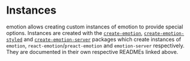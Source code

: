 # Instances

emotion allows creating custom instances of emotion to provide special options. Instances are created with the [`create-emotion`](https://github.com/emotion-js/emotion/tree/master/packages/create-emotion), [`create-emotion-styled`](https://github.com/emotion-js/emotion/tree/master/packages/create-emotion-styled) and [`create-emotion-server`](https://github.com/emotion-js/emotion/tree/master/packages/create-emotion-server) packages which create instances of `emotion`, `react-emotion`/`preact-emotion` and `emotion-server` respectively. They are documented in their own respective READMEs linked above.
